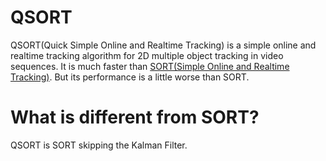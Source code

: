 # QSORT

QSORT(Quick Simple Online and Realtime Tracking) is a simple online and realtime tracking algorithm for 2D multiple object tracking in video sequences. It is much faster than [SORT(Simple Online and Realtime Tracking)](https://arxiv.org/abs/1602.00763). But its performance is a little worse than SORT.

# What is different from SORT?

QSORT is SORT skipping the Kalman Filter.

# 
